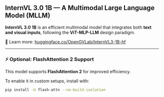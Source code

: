 ## **InternVL 3.0 1B — A Multimodal Large Language Model (MLLM)**

**InternVL 3.0 1B** is an efficient multimodal model that integrates both **text and visual inputs**, following the **ViT-MLP-LLM** design paradigm.

📘 Learn more: [huggingface.co/OpenGVLab/InternVL3-1B-hf](https://huggingface.co/OpenGVLab/InternVL3-1B-hf)

---

### ⚡ Optional: FlashAttention 2 Support

This model supports **FlashAttention 2** for improved efficiency.

To enable it in custom setups, install with:

```sh
pip install -U flash-attn --no-build-isolation
```
